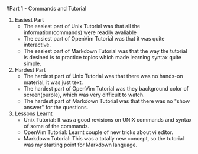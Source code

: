 #Part 1 - Commands and Tutorial  
1. Easiest Part
    * The easiest part of Unix Tutorial was that all the information(commands) were readily avaliable
    * The easiest part of OpenVim Tutorial was that it was quite interactive.
    * The easiest part of Markdown Tutorial was that the way the tutorial is desined is to practice topics which made learning syntax quite simple.
2. Hardest Part
    * The hardest part of Unix Tutorial was that there was no hands-on material, it was just text.
    * The hardest part of OpenVim Tutorial was they background color of screen(purple), which was very difficult to watch.
    * The hardest part of Markdown Tutorial was that there was no "show answer" for the questions.
3. Lessons Learnt
    * Unix Tutorial: It was a good revisions on UNIX commands and syntax of some of the commands.
    * OpenVim Tutorial: Learnt couple of new tricks about vi editor.
    * Markdown Tutorial: This was a totally new concept, so the tutorial was my starting point for Markdown language.